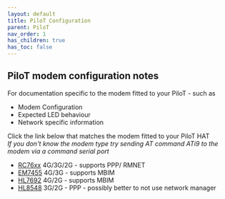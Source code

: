 ```yaml
---
layout: default
title: PiloT Configuration
parent: PiloT
nav_order: 1
has_children: true
has_toc: false
---
```


##  PiloT modem configuration notes

For documentation specific to the modem fitted to your PiloT - such as 

* Modem Configuration
* Expected LED behaviour
* Network specific information


Click the link below that matches the modem fitted to your PiloT HAT  
*If you don't know the modem type try sending AT command ATi9 to the modem via
 a command serial port*

* [RC76xx](./instructions_RC76xx.md) 4G/3G/2G - supports PPP/ RMNET 
* [EM7455](./instructions_EM7455.md) 4G/3G - supports MBIM  
* [HL7692](./instructions_HL7692.md) 4G/2G - supports MBIM  
* [HL8548](./instructions_HL8548.md) 3G/2G - PPP - possibly better to not use network manager


